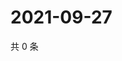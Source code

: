 # 2021-09-27

共 0 条

<!-- BEGIN -->
<!-- 最后更新时间 Mon Sep 27 2021 09:59:09 GMT+0800 (China Standard Time) -->

<!-- END -->
